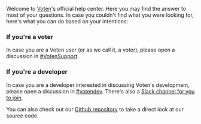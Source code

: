 Welcome to [Voten](https://voten.co/)'s official help center. Here you may find the answer to most of your questions. In case you couldn't find what you were looking for, here's what you can do based on your intentions:

### If you're a voter 

In case you are a Voten user \(or as we call it, a voter\), please open a discussion in [\#VotenSupport](https://voten.co/c/VotenSupport).

### If you're a developer

In case you are a developer interested in discussing Voten's development, please open a discussion in [\#votendev](https://voten.co/c/votendev). There's also a [Slack channel for you to join](https://join.slack.com/t/voten/shared_invite/MjMzMTQxMzM4MDM2LTE1MDM5OTQ0NjEtMWRiMDhiZTY2Yg).

You can also check out our [Github repository](https://github.com/voten-co/voten) to take a direct look at our source code.

